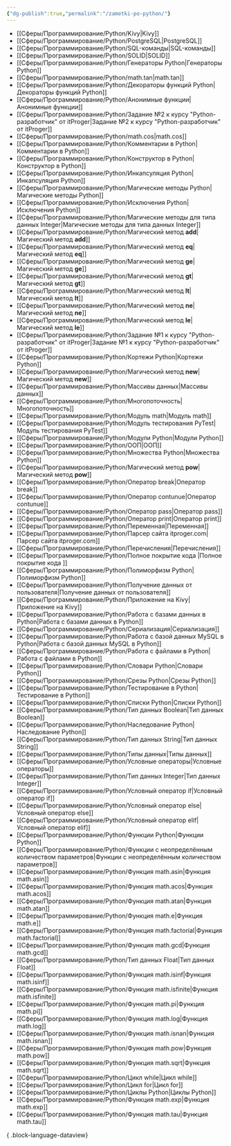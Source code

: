 ```yaml
---
{"dg-publish":true,"permalink":"/zametki-po-python/"}
---
```


- [[Сферы/Программирование/Python/Kivy\|Kivy]]
- [[Сферы/Программирование/Python/PostgreSQL\|PostgreSQL]]
- [[Сферы/Программирование/Python/SQL-команды\|SQL-команды]]
- [[Сферы/Программирование/Python/SOLID\|SOLID]]
- [[Сферы/Программирование/Python/Генераторы Python\|Генераторы Python]]
- [[Сферы/Программирование/Python/math.tan\|math.tan]]
- [[Сферы/Программирование/Python/Декораторы функций Python\|Декораторы функций Python]]
- [[Сферы/Программирование/Python/Анонимные функции\|Анонимные функции]]
- [[Сферы/Программирование/Python/Задание №2 к курсу "Python-разработчик" от itProger\|Задание №2 к курсу "Python-разработчик" от itProger]]
- [[Сферы/Программирование/Python/math.cos\|math.cos]]
- [[Сферы/Программирование/Python/Комментарии в Python\|Комментарии в Python]]
- [[Сферы/Программирование/Python/Конструктор в Python\|Конструктор в Python]]
- [[Сферы/Программирование/Python/Инкапсуляция Python\|Инкапсуляция Python]]
- [[Сферы/Программирование/Python/Магические методы Python\|Магические методы Python]]
- [[Сферы/Программирование/Python/Исключения Python\|Исключения Python]]
- [[Сферы/Программирование/Python/Магические методы для типа данных Integer\|Магические методы для типа данных Integer]]
- [[Сферы/Программирование/Python/Магический метод __add__\|Магический метод __add__]]
- [[Сферы/Программирование/Python/Магический метод __eq__\|Магический метод __eq__]]
- [[Сферы/Программирование/Python/Магический метод __ge__\|Магический метод __ge__]]
- [[Сферы/Программирование/Python/Магический метод __gt__\|Магический метод __gt__]]
- [[Сферы/Программирование/Python/Магический метод __lt__\|Магический метод __lt__]]
- [[Сферы/Программирование/Python/Магический метод __ne__\|Магический метод __ne__]]
- [[Сферы/Программирование/Python/Магический метод __le__\|Магический метод __le__]]
- [[Сферы/Программирование/Python/Задание №1 к курсу "Python-разработчик" от itProger\|Задание №1 к курсу "Python-разработчик" от itProger]]
- [[Сферы/Программирование/Python/Кортежи Python\|Кортежи Python]]
- [[Сферы/Программирование/Python/Магический метод __new__\|Магический метод __new__]]
- [[Сферы/Программирование/Python/Массивы данных\|Массивы данных]]
- [[Сферы/Программирование/Python/Многопоточность\|Многопоточность]]
- [[Сферы/Программирование/Python/Модуль math\|Модуль math]]
- [[Сферы/Программирование/Python/Модуль тестирования PyTest\|Модуль тестирования PyTest]]
- [[Сферы/Программирование/Python/Модули Python\|Модули Python]]
- [[Сферы/Программирование/Python/ООП\|ООП]]
- [[Сферы/Программирование/Python/Множества Python\|Множества Python]]
- [[Сферы/Программирование/Python/Магический метод __pow__\|Магический метод __pow__]]
- [[Сферы/Программирование/Python/Оператор break\|Оператор break]]
- [[Сферы/Программирование/Python/Оператор contunue\|Оператор contunue]]
- [[Сферы/Программирование/Python/Оператор pass\|Оператор pass]]
- [[Сферы/Программирование/Python/Оператор print\|Оператор print]]
- [[Сферы/Программирование/Python/Переменная\|Переменная]]
- [[Сферы/Программирование/Python/Парсер сайта itproger.com\|Парсер сайта itproger.com]]
- [[Сферы/Программирование/Python/Перечисления\|Перечисления]]
- [[Сферы/Программирование/Python/Полное покрытие кода \|Полное покрытие кода ]]
- [[Сферы/Программирование/Python/Полиморфизм Python\|Полиморфизм Python]]
- [[Сферы/Программирование/Python/Получение данных от пользователя\|Получение данных от пользователя]]
- [[Сферы/Программирование/Python/Приложение на Kivy\|Приложение на Kivy]]
- [[Сферы/Программирование/Python/Работа с базами данных в Python\|Работа с базами данных в Python]]
- [[Сферы/Программирование/Python/Сериализация\|Сериализация]]
- [[Сферы/Программирование/Python/Работа с базой данных MySQL в Python\|Работа с базой данных MySQL в Python]]
- [[Сферы/Программирование/Python/Работа с файлами в Python\|Работа с файлами в Python]]
- [[Сферы/Программирование/Python/Словари Python\|Словари Python]]
- [[Сферы/Программирование/Python/Срезы Python\|Срезы Python]]
- [[Сферы/Программирование/Python/Тестирование в Python\|Тестирование в Python]]
- [[Сферы/Программирование/Python/Списки Python\|Списки Python]]
- [[Сферы/Программирование/Python/Тип данных Boolean\|Тип данных Boolean]]
- [[Сферы/Программирование/Python/Наследование Python\|Наследование Python]]
- [[Сферы/Программирование/Python/Тип данных String\|Тип данных String]]
- [[Сферы/Программирование/Python/Типы данных\|Типы данных]]
- [[Сферы/Программирование/Python/Условные операторы\|Условные операторы]]
- [[Сферы/Программирование/Python/Тип данных Integer\|Тип данных Integer]]
- [[Сферы/Программирование/Python/Условный оператор if\|Условный оператор if]]
- [[Сферы/Программирование/Python/Условный оператор else\|Условный оператор else]]
- [[Сферы/Программирование/Python/Условный оператор elif\|Условный оператор elif]]
- [[Сферы/Программирование/Python/Функции Python\|Функции Python]]
- [[Сферы/Программирование/Python/Функции с неопределённым количеством параметров\|Функции с неопределённым количеством параметров]]
- [[Сферы/Программирование/Python/Функция math.asin\|Функция math.asin]]
- [[Сферы/Программирование/Python/Функция math.acos\|Функция math.acos]]
- [[Сферы/Программирование/Python/Функция math.atan\|Функция math.atan]]
- [[Сферы/Программирование/Python/Функция math.e\|Функция math.e]]
- [[Сферы/Программирование/Python/Функция math.factorial\|Функция math.factorial]]
- [[Сферы/Программирование/Python/Функция math.gcd\|Функция math.gcd]]
- [[Сферы/Программирование/Python/Тип данных Float\|Тип данных Float]]
- [[Сферы/Программирование/Python/Функция math.isinf\|Функция math.isinf]]
- [[Сферы/Программирование/Python/Функция math.isfinite\|Функция math.isfinite]]
- [[Сферы/Программирование/Python/Функция math.pi\|Функция math.pi]]
- [[Сферы/Программирование/Python/Функция math.log\|Функция math.log]]
- [[Сферы/Программирование/Python/Функция math.isnan\|Функция math.isnan]]
- [[Сферы/Программирование/Python/Функция math.pow\|Функция math.pow]]
- [[Сферы/Программирование/Python/Функция math.sqrt\|Функция math.sqrt]]
- [[Сферы/Программирование/Python/Цикл while\|Цикл while]]
- [[Сферы/Программирование/Python/Цикл for\|Цикл for]]
- [[Сферы/Программирование/Python/Циклы Python\|Циклы Python]]
- [[Сферы/Программирование/Python/Функция math.exp\|Функция math.exp]]
- [[Сферы/Программирование/Python/Функция math.tau\|Функция math.tau]]

{ .block-language-dataview}

